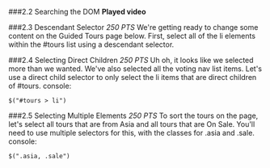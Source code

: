 ###2.2 Searching the DOM
**Played video**

###2.3 Descendant Selector
_250 PTS_
We're getting ready to change some content on the Guided Tours page below. First, select all of the li elements within the #tours list using a descendant selector.

###2.4 Selecting Direct Children
_250 PTS_
Uh oh, it looks like we selected more than we wanted. We've also selected all the voting nav list items. Let's use a direct child selector to only select the li items that are direct children of #tours.
console:
```
$("#tours > li")
```

###2.5 Selecting Multiple Elements
_250 PTS_
To sort the tours on the page, let's select all tours that are from Asia and all tours that are On Sale. You'll need to use multiple selectors for this, with the classes for .asia and .sale.
console:
```
$(".asia, .sale")
```
